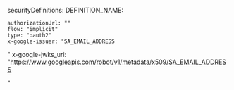 securityDefinitions:
  DEFINITION_NAME:

    authorizationUrl: ""
    flow: "implicit"
    type: "oauth2"
    x-google-issuer: "SA_EMAIL_ADDRESS

"
    x-google-jwks_uri: "https://www.googleapis.com/robot/v1/metadata/x509/SA_EMAIL_ADDRESS

"